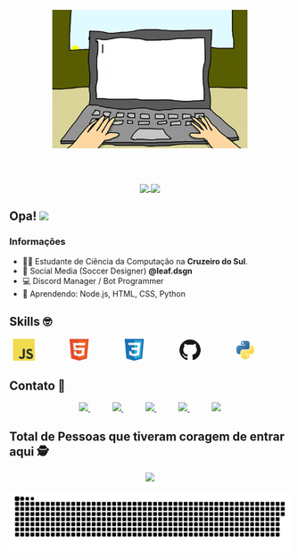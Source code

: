 <p align="center">
 
  <a href="#">
    <img align="center" width="350" src="gif.gif" />
  </a>
</p>
</br>
</br>
<p align="center">
  <a href="https://github.com/zRaffaa/github-readme-stats">
    <img
      align="center"
      src="https://github-readme-stats.vercel.app/api/top-langs/?username=zRaffaa&layout=compact"
    />
  </a>
  <a href="https://github.com/zRaffaa/github-readme-stats">
    <img
      align="center"
      height="165"
      src="https://github-readme-stats.vercel.app/api?username=zRaffaa&count_private=true&show_icons=true&custom_title=Github%20Status&hide=issues"
    />
  </a>
</p>

## Opa! <img src="https://raw.githubusercontent.com/iampavangandhi/iampavangandhi/master/gifs/Hi.gif" width="30px"></h2>

### Informações

- 👨‍💻 Estudante de Ciência da Computação na **Cruzeiro do Sul**.
- 🌱 Social Media (Soccer Designer) **@leaf.dsgn**
- 💻 Discord Manager / Bot Programmer
- 💙 Aprendendo: Node.js, HTML, CSS, Python



## Skills :nerd_face:
<p align="center">
    <img height="40" src="https://raw.githubusercontent.com/devicons/devicon/master/icons/javascript/javascript-original.svg">
    &nbsp;&nbsp;&nbsp;&nbsp;&nbsp;&nbsp;&nbsp;&nbsp;&nbsp;&nbsp;&nbsp;&nbsp;&nbsp;
    <img height="40" src="https://raw.githubusercontent.com/devicons/devicon/master/icons/html5/html5-original.svg">
    &nbsp;&nbsp;&nbsp;&nbsp;&nbsp;&nbsp;&nbsp;&nbsp;&nbsp;&nbsp;&nbsp;&nbsp;&nbsp;
    <img height="40" src="https://raw.githubusercontent.com/devicons/devicon/master/icons/css3/css3-original.svg">
    &nbsp;&nbsp;&nbsp;&nbsp;&nbsp;&nbsp;&nbsp;&nbsp;&nbsp;&nbsp;&nbsp;&nbsp;&nbsp;
    <img height="40" src="https://raw.githubusercontent.com/devicons/devicon/master/icons/github/github-original.svg">
    &nbsp;&nbsp;&nbsp;&nbsp;&nbsp;&nbsp;&nbsp;&nbsp;&nbsp;&nbsp;&nbsp;&nbsp;&nbsp;
   <img height="40" src="https://raw.githubusercontent.com/devicons/devicon/master/icons/python/python-original.svg">
   &nbsp;&nbsp;&nbsp;&nbsp;&nbsp;&nbsp;&nbsp;&nbsp;&nbsp;&nbsp;&nbsp;&nbsp;&nbsp;
    
   
</p>

## Contato :iphone:

<p align="center">
    <a href="https://github.com/zRaffaa">
        <img  src="https://img.shields.io/badge/github-%23100000.svg?&style=for-the-badge&logo=github&logoColor=white&link=mailto:https://github.com/zRaffaa">
    </a>
    &nbsp;&nbsp;&nbsp;&nbsp;&nbsp;&nbsp;&nbsp;&nbsp;&nbsp;
    <a href="ribeirovanderson90@gmail.com">
        <img src="https://img.shields.io/badge/gmail-D14836?&style=for-the-badge&logo=gmail&logoColor=white&link=mailto:ribeirovanderson90@gmail.com">
    </a>
    &nbsp;&nbsp;&nbsp;&nbsp;&nbsp;&nbsp;&nbsp;&nbsp;&nbsp;
 <a href="https://www.instagram.com/leaf.dsgn/?hl=pt-br" target="_blank"><img src="https://img.shields.io/badge/-Instagram-%23E4405F?style=for-the-badge&logo=instagram&logoColor=white" target="_blank">
 </a>
 &nbsp;&nbsp;&nbsp;&nbsp;&nbsp;&nbsp;&nbsp;&nbsp;&nbsp;
<a href="https://www.linkedin.com/in/rafael-ribeiro-855b54215/" target="_blank"><img src="https://img.shields.io/badge/-LinkedIn-%230077B5?style=for-the-badge&logo=linkedin&logoColor=white" target="_blank">
 </a>
 &nbsp;&nbsp;&nbsp;&nbsp;&nbsp;&nbsp;&nbsp;&nbsp;&nbsp;
 <a href="https://discord.gg/yMxuMrF6Px" target="_blank"><img src="https://img.shields.io/badge/Discord-7289DA?style=for-the-badge&logo=discord&logoColor=white" target="_blank">
 </a>
    
</p>

<p align="center"> 

 ## Total de Pessoas que tiveram coragem de entrar aqui :detective: <br>
 <p align="center"> 
   <img alingn="center" src="https://profile-counter.glitch.me/zRaffaa/count.svg" />
 </p>
 
![Snake animation](https://github.com/zRaffaa/zRaffaa/blob/output/github-contribution-grid-snake.svg)
</p>

